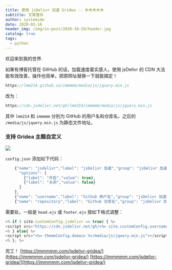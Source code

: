 ```yaml
---
title: 使用 jsDelivr 加速 Gridea -- 木木木木木
subtitle: 文章暂存
author: systemime
date: 2020-03-16
header_img: /img/in-post/2020-10-29/header.jpg
catalog: true
tags:
  - python
---
```


欢迎来到我的世界.

<!-- more -->

如果有博客托管在 GitHub 的话，加载速度着实感人，使用 jsDelivr 的 CDN 大法能有效改善，操作也简单，把原网址替换一下就能搞定！

```js
https://lmm214.github.io/immmmm/media/js/jquery.min.js

```

改为：

```js
https://cdn.jsdelivr.net/gh/lmm214/immmmm/media/js/jquery.min.js

```

其中 `lmm214` 和 `immmmm` 分别为 GitHub 的用户名和仓库名，之后的 `/media/js/jquery.min.js` 为静态文件地址。

### 支持 Gridea 主题自定义

[![](https://lmm.elizen.me/images/2020/03/jsdelivr.png)
](https://lmm.elizen.me/images/2020/03/jsdelivr.png)

`config.json` 添加如下代码：

```js
    {"name": "jsdelivr","label": "jsDelivr 加速","group": "jsDelivr 加速配置","value": "false","type": "select",
      "options": [
        {"label": "开启","value": true},
        {"label": "关闭","value": false}
      ]
    },
    {"name": "username","label": "Github 用户名","group": "jsDelivr 加速配置","value": "","type": "input","note": "请输入 Github 用户名"},
    {"name": "repository","label": "Github 仓库名","group": "jsDelivr 加速配置","value": "","type": "input","note": "请输入 Github 仓库名"}

```

需要处，一般是 `head.ejs` 或 `footer.ejs` 按如下格式调整：

```js
<% if ( site.customConfig.jsdelivr == true) { %>
<script src="https://cdn.jsdelivr.net/gh/<%= site.customConfig.username %>/<%= site.customConfig.repository %>/media/js/jquery.min.js"></script>
<% } else{ %>
<script src="<%= themeConfig.domain %>/media/js/jquery.min.js"></script>
<% }; %>

```

完工！ 
 [https://immmmm.com/jsdelivr-gridea/](https://immmmm.com/jsdelivr-gridea/) 
 [https://immmmm.com/jsdelivr-gridea/](https://immmmm.com/jsdelivr-gridea/)
